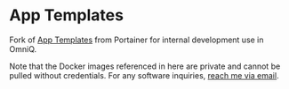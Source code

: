 # App Templates

Fork of [App Templates](https://github.com/portainer/templates/tree/v3) from Portainer for internal development use in OmniQ.

Note that the Docker images referenced in here are private and cannot be pulled without credentials. For any software inquiries, [reach me via email](mailto:scohen@omniq.com).
